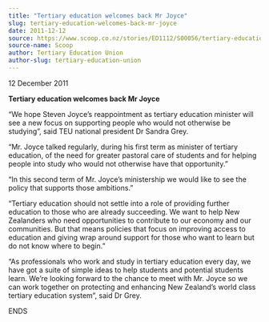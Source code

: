 ```yaml
---
title: "Tertiary education welcomes back Mr Joyce"
slug: tertiary-education-welcomes-back-mr-joyce
date: 2011-12-12
source: https://www.scoop.co.nz/stories/ED1112/S00056/tertiary-education-welcomes-back-mr-joyce.htm
source-name: Scoop
author: Tertiary Education Union
author-slug: tertiary-education-union
---
```


<p>12 December 2011</p>

<p><b>Tertiary education welcomes back Mr
Joyce</b></p>

<p>“We hope Steven Joyce’s reappointment as
tertiary education minister will see a new focus on
supporting people who would not otherwise be studying”,
said TEU national president Dr Sandra Grey.</p>

<p>“Mr. Joyce
talked regularly, during his first term as minister of
tertiary education, of the need for greater pastoral care of
students and for helping people into study who would not
otherwise have that opportunity.”</p>

<p>“In this second term
of Mr. Joyce’s ministership we would like to see the
policy that supports those ambitions.”</p>

<p>“Tertiary
education should not settle into a role of providing further
education to those who are already succeeding. We want to
help New Zealanders who need opportunities to contribute to
our economy and our communities. But that means policies
that focus on improving access to education and giving wrap
around support for those who want to learn but do not know
where to begin.”</p>

<p>“As professionals who work and study
in tertiary education every day, we have got a suite of
simple ideas to help students and potential students learn.
We’re looking forward to the chance to meet with Mr. Joyce
so we can work together on protecting and enhancing New
Zealand’s world class tertiary education system”, said
Dr
Grey.</p>

<p>ENDS
</p>

